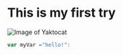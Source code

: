 # This is my first try #
![Image of Yaktocat](https://octodex.github.com/images/yaktocat.png)

``` javascript
var myVar ="hello!":
```
